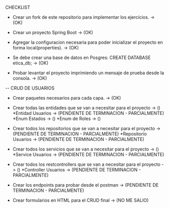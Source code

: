 CHECKLIST

- Crear un fork de este repositorio para implementar los ejercicios. -> (OK)

- Crear un proyecto Spring Boot -> (OK)

- Agregar la configuracion necesaria para poder inicializar el proyecto en forma local(properties). -> (OK)

- Se debe crear una base de datos en Posgres: CREATE DATABASE etica_db; -> (OK)

- Probar levantar el proyecto imprimiendo un mensaje de prueba desde la consola. -> (OK)


-- CRUD DE USUARIOS
- Crear paquetes necesarios para cada capa. -> (OK)

- Crear todas las entidades que se van a necesitar para el proyecto -> ()
*Entidad Usuarios -> (PENDIENTE DE TERMINACION - PARCIALMENTE)
*Enum Estados -> () 
*Enum de Roles -> ()

- Crear todos los repositorios que se van a necesitar para el proyecto -> (PENDIENTE DE TERMINACION - PARCIALMENTE)
*Repositorio Usuarios -> (PENDIENTE DE TERMINACION - PARCIALMENTE)

- Crear todos los servicios que se van a necesitar para el proyecto -> () 
*Service Usuarios -> (PENDIENTE DE TERMINACION - PARCIALMENTE)

- Crear todos los restcontrollers que se van a necesitar para el proyecto -> ()
*Controller Usuarios -> (PENDIENTE DE TERMINACION - PARCIALMENTE)

- Crear los endpoints para probar desde el postman -> (PENDIENTE DE TERMINACION - PARCIALMENTE)






- Crear formularios en HTML para el CRUD final -> (NO ME SALIO)

